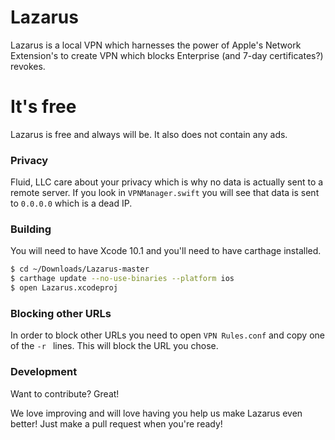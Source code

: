 # Lazarus

Lazarus is a local VPN which harnesses the power of Apple's Network Extension's to create VPN which blocks Enterprise (and 7-day certificates?) revokes.

# It's free

Lazarus is free and always will be. It also does not contain any ads.

### Privacy

Fluid, LLC care about your privacy which is why no data is actually sent to a remote server. If you look in `VPNManager.swift` you will see that data is sent to `0.0.0.0` which is a dead IP.

### Building

You will need to have Xcode 10.1 and you'll need to have carthage installed.

```sh
$ cd ~/Downloads/Lazarus-master
$ carthage update --no-use-binaries --platform ios
$ open Lazarus.xcodeproj
```

### Blocking other URLs

In order to block other URLs you need to open `VPN Rules.conf` and copy one of the `-r ` lines. This will block the URL you chose.


### Development

Want to contribute? Great!

We love improving and will love having you help us make Lazarus even better!
Just make a pull request when you're ready!